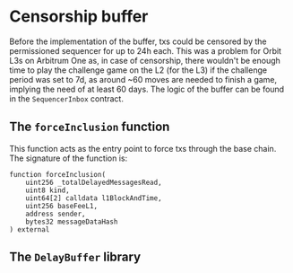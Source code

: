 # Censorship buffer

Before the implementation of the buffer, txs could be censored by the permissioned sequencer for up to 24h each. This was a problem for Orbit L3s on Arbitrum One as, in case of censorship, there wouldn't be enough time to play the challenge game on the L2 (for the L3) if the challenge period was set to 7d, as around ~60 moves are needed to finish a game, implying the need of at least 60 days.
The logic of the buffer can be found in the `SequencerInbox` contract.

## The `forceInclusion` function
This function acts as the entry point to force txs through the base chain. The signature of the function is:

```solidity
function forceInclusion(
    uint256 _totalDelayedMessagesRead,
    uint8 kind,
    uint64[2] calldata l1BlockAndTime,
    uint256 baseFeeL1,
    address sender,
    bytes32 messageDataHash
) external
```

## The `DelayBuffer` library
